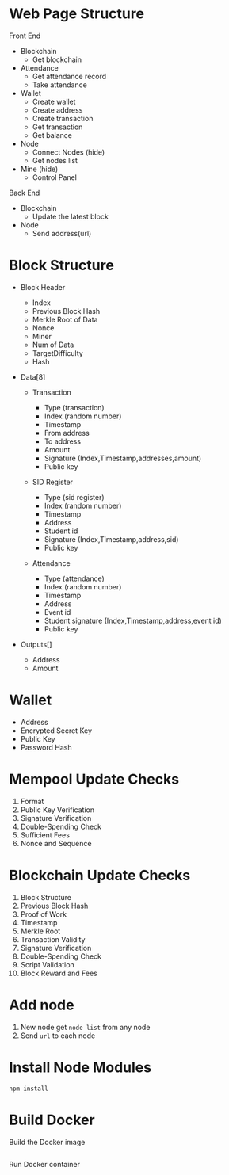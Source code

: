 # Web Page Structure
Front End
- Blockchain
  - Get blockchain
- Attendance
  - Get attendance record
  - Take attendance
- Wallet
  - Create wallet
  - Create address
  - Create transaction
  - Get transaction
  - Get balance
- Node
  - Connect Nodes (hide)
  - Get nodes list
- Mine (hide)
  - Control Panel

Back End
- Blockchain
  - Update the latest block
- Node
  - Send address(url)

# Block Structure
- Block Header
  - Index
  - Previous Block Hash
  - Merkle Root of Data
  - Nonce
  - Miner
  - Num of Data
  - TargetDifficulty
  - Hash
- Data[8]
  - Transaction
    - Type (transaction)
    - Index (random number)
    - Timestamp
    - From address
    - To address
    - Amount
    - Signature (Index,Timestamp,addresses,amount)
    - Public key
  
  - SID Register
    - Type (sid register)
    - Index (random number)
    - Timestamp
    - Address
    - Student id
    - Signature (Index,Timestamp,address,sid)
    - Public key
      
  - Attendance
    - Type (attendance)
    - Index (random number)
    - Timestamp
    - Address
    - Event id
    - Student signature (Index,Timestamp,address,event id)
    - Public key
      
- Outputs[]
    - Address
    - Amount
      
# Wallet
- Address
- Encrypted Secret Key
- Public Key
- Password Hash

# Mempool Update Checks
1. Format
2. Public Key Verification
3. Signature Verification
4. Double-Spending Check
5. Sufficient Fees
6. Nonce and Sequence

# Blockchain Update Checks
1. Block Structure
2. Previous Block Hash
3. Proof of Work
4. Timestamp
5. Merkle Root
6. Transaction Validity
7. Signature Verification
8. Double-Spending Check
9. Script Validation
10. Block Reward and Fees

# Add node
1. New node get `node list` from any node
2. Send `url` to each node

# Install Node Modules
```
npm install
```


# Build Docker
Build the Docker image
```
```
Run Docker container
```
```
